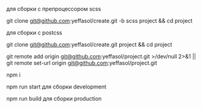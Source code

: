 для сборки с препроцессором scss 

git clone git@github.com:yeffasol/create.git -b scss project && cd project

для сборки с postcss 

git clone git@github.com:yeffasol/create.git project && cd project


git remote add origin git@github.com:yeffasol/project.git >/dev/null 2>&1 || git remote set-url origin git@github.com:yeffasol/project.git

npm i

npm run start для сборки development

npm run build для сборки production
